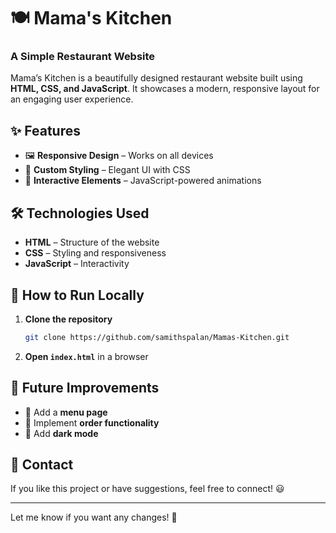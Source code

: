 # 🍽️ Mama's Kitchen  

### **A Simple Restaurant Website**  

Mama’s Kitchen is a beautifully designed restaurant website built using **HTML, CSS, and JavaScript**. It showcases a modern, responsive layout for an engaging user experience.  

## ✨ Features  
- 🖼️ **Responsive Design** – Works on all devices  
- 🎨 **Custom Styling** – Elegant UI with CSS  
- 📜 **Interactive Elements** – JavaScript-powered animations  

## 🛠️ Technologies Used  
- **HTML** – Structure of the website  
- **CSS** – Styling and responsiveness  
- **JavaScript** – Interactivity  

## 🚀 How to Run Locally  
1. **Clone the repository**  
   ```sh
   git clone https://github.com/samithspalan/Mamas-Kitchen.git
   ```
2. **Open `index.html`** in a browser  

## 📌 Future Improvements  
- 🍕 Add a **menu page**  
- 🛒 Implement **order functionality**  
- 🌙 Add **dark mode**  

## 📧 Contact  
If you like this project or have suggestions, feel free to connect! 😃  

---

Let me know if you want any changes! 🚀
